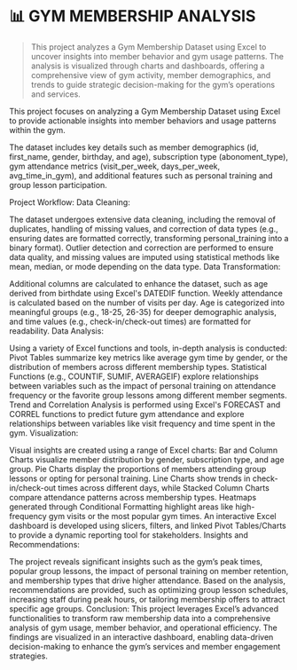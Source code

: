# 📊 GYM MEMBERSHIP ANALYSIS

> This project analyzes a Gym Membership Dataset using Excel to uncover insights into member behavior and gym usage patterns. The analysis is visualized through charts and dashboards, offering a comprehensive view of gym activity, member demographics, and trends to guide strategic decision-making for the gym’s operations and services.


This project focuses on analyzing a Gym Membership Dataset using Excel to provide actionable insights into member behaviors and usage patterns within the gym.

The dataset includes key details such as member demographics (id, first_name, gender, birthday, and age), subscription type (abonoment_type), gym attendance metrics (visit_per_week, days_per_week, avg_time_in_gym), and additional features such as personal training and group lesson participation.

Project Workflow:
Data Cleaning:

The dataset undergoes extensive data cleaning, including the removal of duplicates, handling of missing values, and correction of data types (e.g., ensuring dates are formatted correctly, transforming personal_training into a binary format). Outlier detection and correction are performed to ensure data quality, and missing values are imputed using statistical methods like mean, median, or mode depending on the data type.
Data Transformation:

Additional columns are calculated to enhance the dataset, such as age derived from birthdate using Excel's DATEDIF function. Weekly attendance is calculated based on the number of visits per day. Age is categorized into meaningful groups (e.g., 18-25, 26-35) for deeper demographic analysis, and time values (e.g., check-in/check-out times) are formatted for readability.
Data Analysis:

Using a variety of Excel functions and tools, in-depth analysis is conducted:
Pivot Tables summarize key metrics like average gym time by gender, or the distribution of members across different membership types.
Statistical Functions (e.g., COUNTIF, SUMIF, AVERAGEIF) explore relationships between variables such as the impact of personal training on attendance frequency or the favorite group lessons among different member segments.
Trend and Correlation Analysis is performed using Excel's FORECAST and CORREL functions to predict future gym attendance and explore relationships between variables like visit frequency and time spent in the gym.
Visualization:

Visual insights are created using a range of Excel charts:
Bar and Column Charts visualize member distribution by gender, subscription type, and age group.
Pie Charts display the proportions of members attending group lessons or opting for personal training.
Line Charts show trends in check-in/check-out times across different days, while Stacked Column Charts compare attendance patterns across membership types.
Heatmaps generated through Conditional Formatting highlight areas like high-frequency gym visits or the most popular gym times.
An interactive Excel dashboard is developed using slicers, filters, and linked Pivot Tables/Charts to provide a dynamic reporting tool for stakeholders.
Insights and Recommendations:

The project reveals significant insights such as the gym’s peak times, popular group lessons, the impact of personal training on member retention, and membership types that drive higher attendance. Based on the analysis, recommendations are provided, such as optimizing group lesson schedules, increasing staff during peak hours, or tailoring membership offers to attract specific age groups.
Conclusion:
This project leverages Excel’s advanced functionalities to transform raw membership data into a comprehensive analysis of gym usage, member behavior, and operational efficiency. The findings are visualized in an interactive dashboard, enabling data-driven decision-making to enhance the gym’s services and member engagement strategies.
